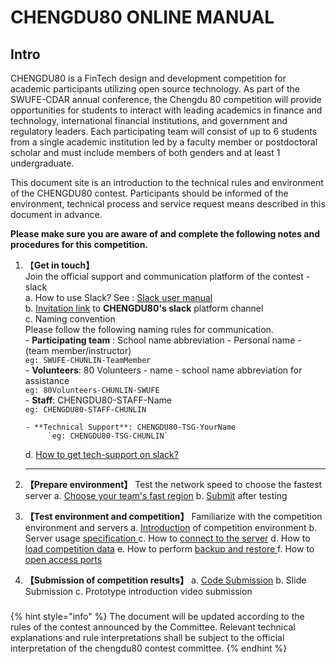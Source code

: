 # CHENGDU80  ONLINE MANUAL

## Intro

CHENGDU80 is a FinTech design and development competition for academic participants utilizing open source technology. As part of the SWUFE-CDAR annual conference, the Chengdu 80 competition will provide opportunities for students to interact with leading academics in finance and technology, international financial institutions, and government and regulatory leaders. Each participating team will consist of up to 6 students from a single academic institution led by a faculty member or postdoctoral scholar and must include members of both genders and at least 1 undergraduate.

This document site is an introduction to the technical rules and environment of the CHENGDU80 contest. Participants should be informed of the environment, technical process and service request means described in this document in advance.

**Please make sure you are aware of and complete the following notes and procedures for this competition.**

1. 【**Get in touch】**  
   Join the official support and communication platform of the contest - slack   
   a. How to use Slack? See : [Slack user manual ](https://slack.com/help/articles/360059928654-How-to-use-Slack--your-quick-start-guide)  
   b. [Invitation link](https://join.slack.com/t/fintech80-chengdu2021/shared_invite/zt-s0how640-hDP4SOokgrPMF0tVVPEYFA) to **CHENGDU80's slack** platform channel   
   c. Naming convention   
       Please follow the following naming rules for communication.   
       - **Participating team** : School name abbreviation - Personal name - \(team member/instructor\)   
            `eg: SWUFE-CHUNLIN-TeamMember`  
       - **Volunteers**: 80 Volunteers - name  - school name abbreviation for assistance    
            `eg: 80Volunteers-CHUNLIN-SWUFE`  
       - **Staff**: CHENGDU80-STAFF-Name   
            `eg: CHENGDU80-STAFF-CHUNLIN`

       - **Technical Support**: CHENGDU80-TSG-YourName  
            `eg: CHENGDU80-TSG-CHUNLIN`  
   d. [How to get tech-support on slack?](tech-support/online-support.md)  
   ****

2. **【Prepare environment】** Test the network speed to choose the fastest server  a. [Choose your team's fast region](operation-manual/choose-your-fastest-region.md) b. [Submit](https://forms.gle/4mqooLhRuTGeYmNS8)  after testing  
3. **【Test environment and competition】** Familiarize with the competition environment and servers  a. [Introduction](intro/environment/) of competition environment b. Server usage [specification ](operation-manual/server-usage-specification.md) c. How to [connect to the server](operation-manual/competition-operation/connect-to-ec2.md)  d. How to [load competition data](operation-manual/competition-operation/obtaining-data.md)  e. How to perform [backup and restore ](operation-manual/competition-operation/backup-and-restore.md) f. How to [open access ports](operation-manual/competition-operation/access-to-the-ports.md) 
4. **【Submission of competition results】**  a. [Code Submission](operation-manual/competition-operation/code-submission.md)  b. Slide Submission  c. Prototype introduction video submission

###  <a id="user-sign-in-page"></a>

{% hint style="info" %}
The document will be updated according to the rules of the contest announced by the Committee. Relevant technical explanations and rule interpretations shall be subject to the official interpretation of the chengdu80 contest committee.
{% endhint %}

